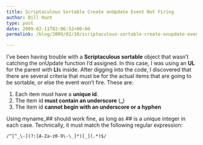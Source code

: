 ```yaml
---
title: Scriptaculous Sortable Create onUpdate Event Not Firing
author: Bill Hunt
type: post
date: 2009-02-11T02:06:52+00:00
permalink: /blog/2009/02/10/scriptaculous-sortable-create-onupdate-event-not-firing/

---
```

I&#8217;ve been having trouble with a **Scriptaculous sortable** object that wasn&#8217;t catching the onUpdate function I&#8217;d assigned. In this case, I was using an **UL** for the parent with **LI**s inside. After digging into the code, I discovered that there are several criteria that must be for the actual items that are going to be sortable, or else the event won&#8217;t fire. These are:<!--more-->

  1. Each item must have a **unique id**.
  2. The item id **must contain an underscore** (**_**)
  3. The item id **cannot begin with an underscore or a hyphen**

Using myname_## should work fine, as long as ## is a unique integer in each case. Technically, it must match the following regular expression:

`/^[^_\-](?:[A-Za-z0-9\-\_]*)[_](.*)$/`
